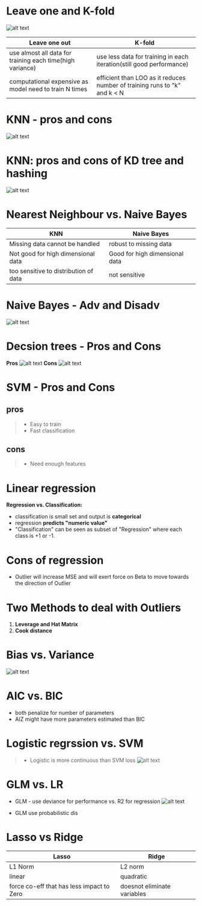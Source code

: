 
# Leave one and K-fold

![alt text](image-8.png)

| Leave one out    | K-fold |
| -------- | ------- |
| use almost all data for training each time(high variance) | use less data for training in each iteration(still good performance) |
| computational expensive as model need to train N times |efficient than LOO as it reduces number of training runs to "k" and k < N|

# KNN - pros and cons
![alt text](image-10.png)

# KNN: pros and cons of KD tree and hashing
![alt text](image-13.png)

# Nearest Neighbour vs. Naive Bayes
| KNN  | Naive Bayes|
| -------- | ------- |
| Missing data cannot be handled | robust to missing data |
| Not good for high dimensional data | Good for high dimensional data |
| too sensitive to distribution of data | not sensitive |

# Naive Bayes - Adv and Disadv
![alt text](image-14.png)

# Decsion trees - Pros and Cons 
**Pros**
![alt text](image-19.png)
**Cons**
![alt text](image-20.png)

# SVM - Pros and Cons
## pros
> - Easy to train
> - Fast classification

## cons
> - Need enough features

# Linear regression

**Regression vs. Classification:**
- classification is small set and output is **categorical**
- regression **predicts "numeric value"**
- "Classification" can be seen as subset of "Regression" where each class is +1 or -1.

 # Cons of regression
- Outlier will increase MSE and will exert force on Beta to move towards the direction of Outlier

# Two Methods to deal with Outliers
1. **Leverage and Hat Matrix**
2. **Cook distance**

# **Bias vs. Variance**
![alt text](image-60.png)

# AIC vs. BIC
- both penalize for number of parameters
- AIZ might have more parameters estimated than BIC

# Logistic regrssion vs. SVM
> - Logistic is more continuous than SVM loss
![alt text](image-74.png)

# GLM vs. LR
- GLM - use deviance for performance vs. R2 for regression
![alt text](image-77.png)

- GLM use probabilistic dis
# Lasso vs Ridge
| Lasso    | Ridge |
| -------- | ------- |
| L1 Norm | L2 norm |
| linear | quadratic|
| force co-eff that has less impact to Zero | doesnot eliminate variables|
